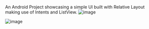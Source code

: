 An Android Project showcasing a simple UI built with Relative Layout making use of Intents and ListView.
![image](https://github.com/suryapoojary-dot/Android-UI/assets/157672935/9c0370a7-35ea-4a63-8c5e-f1429d2febea)



![image](https://github.com/suryapoojary-dot/Android-UI/assets/157672935/9e60e68a-883e-4a85-a558-17a44880c26f)
